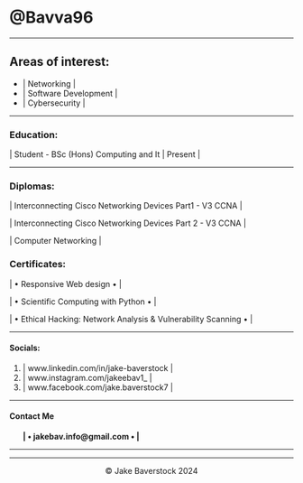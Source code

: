 <!DOCTYPE html>
<html lang="en">
 <head>
   <meta charset="UTF-8">
   <link rel="stylesheet" href="C:\Users\jakeb\OneDrive\Desktop\HTML\New folder\Stylesheet.Github.CSS">
 </head>
<body>
    <wrapper>
<h1>@Bavva96</h1>
<hr>
<section>
<h2>Areas of interest:</h2>
<ul>
<li>| Networking |</li>
<li>| Software Development |</li>
<li>| Cybersecurity |</li>
</ul>
</section>


<hr>
<section>    
<h3>Education:</h3>
<p>| Student - BSc (Hons) Computing and It | Present |</p>
<hr>
<h3>Diplomas:</h3>
<p>| Interconnecting Cisco Networking Devices Part1 - V3 CCNA |</p>
<p> | Interconnecting Cisco Networking Devices Part 2 - V3 CCNA | </p>
<p> | Computer Networking | </p>
<h3>Certificates:</h3>
<p> | • Responsive Web design • | </p>
<p> | • Scientific Computing with Python • |</p>
<p> | • Ethical Hacking: Network Analysis & Vulnerability Scanning • | </p>

</section>


<hr>
<section>
<h4>Socials:</h4>
<ol>
<li>| www.linkedin.com/in/jake-baverstock |</li>
<li>| www.instagram.com/jakeebav1_ |</li>
<li>| www.facebook.com/jake.baverstock7 |</li>
</ol>
<hr>
<h4>Contact Me</h4>
<ul>
<p><b>| • jakebav.info@gmail.com • | </b></p>
</ul>
<hr>
</section>

<hr>

<footer>
  <div style="text-align: center;">
    <p>© Jake Baverstock 2024</p>
  </div>
</footer>

</wrapper>
</body>
</html>
